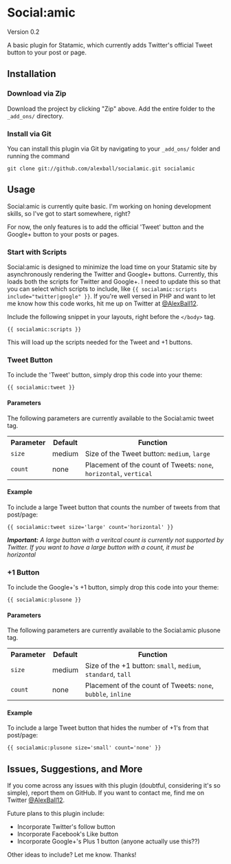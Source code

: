 Social:amic
===========
Version 0.2

A basic plugin for Statamic, which currently adds Twitter's official Tweet button to your post or page.

Installation
------------

### Download via Zip ###
Download the project by clicking "Zip" above. Add the entire folder to the `_add_ons/` directory.

### Install via Git ###
You can install this plugin via Git by navigating to your `_add_ons/` folder and running the command

	git clone git://github.com/alexball/socialamic.git socialamic
	
Usage
-----

Social:amic is currently quite basic. I'm working on honing development skills, so I've got to start somewhere, right?

For now, the only features is to add the official 'Tweet' button and the Google+ button to your posts or pages.

### Start with Scripts ###

Social:amic is designed to minimize the load time on your Statamic site by asynchronously rendering the Twitter and Google+ buttons. Currently, this loads both the scripts for Twitter and Google+. I need to update this so that you can select which scripts to include, like `{{ socialamic:scripts include="twitter|google" }}`. If you're well versed in PHP and want to let me know how this code works, hit me up on Twitter at [@AlexBall12](http://twitter.com/alexball12).

Include the following snippet in your layouts, right before the `</body>` tag.

	{{ socialamic:scripts }}
	
This will load up the scripts needed for the Tweet and +1 buttons.

### Tweet Button ###

To include the 'Tweet' button, simply drop this code into your theme:

	{{ socialamic:tweet }}
	
#### Parameters ####

The following parameters are currently available to the Social:amic tweet tag.

<table>
	<tr>
		<th>Parameter</th>
		<th>Default</th>
		<th>Function</th>
	</tr>
	<tr>
		<td><code>size</code></td>
		<td>medium</td>
		<td>Size of the Tweet button: <code>medium</code>, <code>large</code></td>
	</tr>
	<tr>
		<td><code>count</code></td>
		<td>none</td>
		<td>Placement of the count of Tweets: <code>none</code>, <code>horizontal</code>, <code>vertical</code></td>
	</tr>
</table>

#### Example ####

To include a large Tweet button that counts the number of tweets from that post/page:

	{{ socialamic:tweet size='large' count='horizontal' }}
	
*__Important:__ A large button with a veritcal count is currently not supported by Twitter. If you want to have a large button with a count, it must be horizontal*

### +1 Button ###

To include the Google+'s +1 button, simply drop this code into your theme:

	{{ socialamic:plusone }}
	
#### Parameters ####

The following parameters are currently available to the Social:amic plusone tag.

<table>
	<tr>
		<th>Parameter</th>
		<th>Default</th>
		<th>Function</th>
	</tr>
	<tr>
		<td><code>size</code></td>
		<td>medium</td>
		<td>Size of the +1 button: <code>small</code>, <code>medium</code>, <code>standard</code>, <code>tall</code></td>
	</tr>
	<tr>
		<td><code>count</code></td>
		<td>none</td>
		<td>Placement of the count of Tweets: <code>none</code>, <code>bubble</code>, <code>inline</code></td>
	</tr>
</table>

#### Example ####

To include a large Tweet button that hides the number of +1's from that post/page:

	{{ socialamic:plusone size='small' count='none' }}
	
Issues, Suggestions, and More
-----------------------------

If you come across any issues with this plugin (doubtful, considering it's so simple), report them on GitHub. If you want to contact me, find me on Twitter [@AlexBall12](http://twitter.com/alexball12).

Future plans to this plugin include:
- Incorporate Twitter's follow button
- Incorporate Facebook's Like button
- Incorporate Google+'s Plus 1 button (anyone actually use this??)

Other ideas to include? Let me know. Thanks!